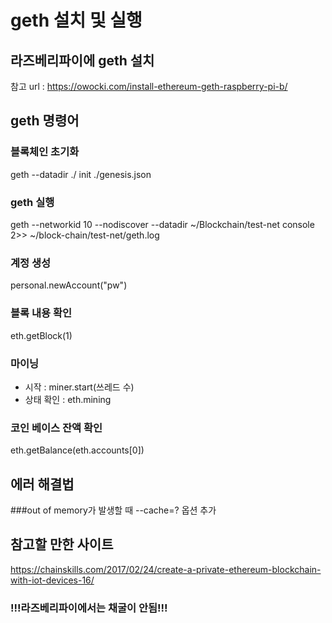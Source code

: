 # geth 설치 및 실행
## 라즈베리파이에 geth 설치
참고 url : https://owocki.com/install-ethereum-geth-raspberry-pi-b/

## geth 명령어
### 블록체인 초기화
geth --datadir ./ init ./genesis.json
### geth 실행
geth --networkid 10 --nodiscover --datadir ~/Blockchain/test-net console 2>> ~/block-chain/test-net/geth.log
### 계정 생성
personal.newAccount("pw")
### 블록 내용 확인
eth.getBlock(1)
### 마이닝
- 시작 : miner.start(쓰레드 수)
- 상태 확인 : eth.mining
### 코인 베이스 잔액 확인
eth.getBalance(eth.accounts[0])


## 에러 해결법
###out of memory가 발생할 때
--cache=? 옵션 추가


## 참고할 만한 사이트
https://chainskills.com/2017/02/24/create-a-private-ethereum-blockchain-with-iot-devices-16/

### !!!라즈베리파이에서는 채굴이 안됨!!!
